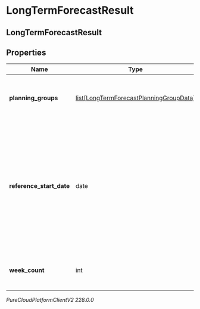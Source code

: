 # LongTermForecastResult

## LongTermForecastResult

## Properties

|Name | Type | Description | Notes|
|------------ | ------------- | ------------- | -------------|
| **planning_groups** | [list[LongTermForecastPlanningGroupData]](LongTermForecastPlanningGroupData) | The forecast data broken up by planning group | [optional] |
| **reference_start_date** | date | The reference start date relative to the business unit time zone in this forecast. Dates are represented as an ISO-8601 string. For example: yyyy-MM-dd | [optional] |
| **week_count** | int | The number of weeks in this forecast | [optional] |



_PureCloudPlatformClientV2 228.0.0_
